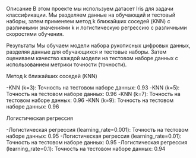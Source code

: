 Описание
В этом проекте мы используем датасет Iris для задачи классификации. Мы разделяем данные на обучающий и тестовый наборы, затем применяем метод k ближайших соседей (KNN) с различными значениями k и логистическую регрессию с различными скоростями обучения.

Результаты Мы обучаем модели набора рукописных цифровых данных, разделяя данные для обучающихся и тестовые наборы. Затем оцениваем качество каждой модели на тестовом наборе данных с использованием метрики точности (точности).

Метод k ближайших соседей (KNN)

  -KNN (k=3): Точность на тестовом наборе данных: 0.93
  -KNN (k=5): Точность на тестовом наборе данных: 0.96
  -KNN (k=7): Точность на тестовом наборе данных: 0.96
  -KNN (k=9): Точность на тестовом наборе данных: 0.96

Логистическая регрессия

  -Логистическая регрессия (learning_rate=0.001): Точность на тестовом наборе данных: 0.95
  -Логистическая регрессия (learning_rate=0.01): Точность на тестовом наборе данных: 0.95
  -Логистическая регрессия (learning_rate=0.1): Точность на тестовом наборе данных: 0.94
